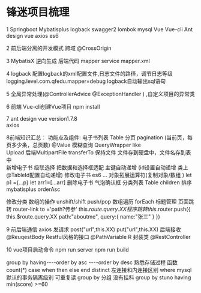 # 锋迷项目梳理

1 Springboot Mybatisplus logback swagger2  lombok mysql
  Vue  Vue-cli  Ant design vue  axios  es6

2 前后端分离的开发模式   跨域 @CrossOrigin

3 MybatisX 逆向生成  后端代码  mapper service  mapper.xml 

4 logback 配置logback的xml配置文件,日志文件的路径，调节日志等级
  logging.level.com.qfedu.mapper=debug logback自动输出sql语句

5 全局异常处理(@ControllerAdvice  @ExceptionHandler ) ,自定义项目的异常类   

6 前端 Vue-cli创建Vue项目
  npm install 

7 ant design vue version1.7.8   
  axios 

8前端知识汇总：
 功能点及组件:
   电子书列表 Table  分页 pagination (当前页，每页多少条，总页数)  @Value 
   模糊查询   QueryWrapper    like              
   Upload     后端MultipartFile     transferTo 保持文件  文件存到硬盘中，文件名存到表中      
   新增电子书 级联选择  把数据和选择框适配    主键自动递增 (id设置自动递增 类上@TableId配置自动递增)
   修改电子书  es6 ... 对象拓展运算符(复制对象/数组 )   let p1 ={...p}  let arr1=[...arr]
   删除电子书  气泡确认框 
   分类列表  Table   children     排序 mybatisplus orderAsc    
    
   修改分类  数组的操作  unshift/shift  push/pop   数组遍历 forEach
   标题管理  页面跳转    router-link  to ='path?传参'     this.$route.query.XX
             程序跳转    this.$router.push({              this.$route.query.XX
                         path:"aboutme",
                         query:{
                           name:"张三"
                         }
                       })   

9 前后端通信 
    axios 发请求 post("url",this.XX) 
	             put("url",this.XX) 
    后端接收     @ReuqestBody
    Restful风格的接口 	 @PathVariable
	R 封装类   @RestController


10 vue项目启动命令 npm run server
	               npm run build

group by having----order by asc
                    ----order by desc 
熟悉存储过程 函数   
count(*)   case when then else end     distinct 
左连接和内连接区别  	 where 
mysql默认的事务隔离级别 可重复读
group by 分组  没有挂科   group by stuno having  min(score) >=60  
